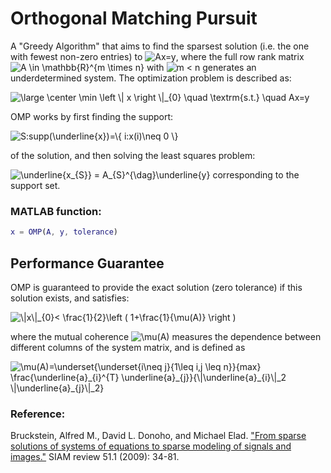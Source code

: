 # Orthogonal Matching Pursuit

A "Greedy Algorithm" that aims to find the sparsest solution (i.e. the one with fewest non-zero entries) to
<img src="https://latex.codecogs.com/svg.latex?\inline&space;Ax=y" title="Ax=y" />,
where the full row rank matrix <img src="https://latex.codecogs.com/svg.latex?\inline&space;A&space;\in&space;\mathbb{R}^{m&space;\times&space;n}" title="A \in \mathbb{R}^{m \times n}" />
with <img src="https://latex.codecogs.com/svg.latex?\inline&space;m&space;<&space;n" title="m < n" /> generates an underdetermined system.
The optimization problem is described as:

<img src="https://latex.codecogs.com/svg.latex?\large&space;\center&space;\min&space;\left&space;\|&space;x&space;\right&space;\|_{0}&space;\quad&space;\textrm{s.t.}&space;\quad&space;Ax=y" title="\large \center \min \left \| x \right \|_{0} \quad \textrm{s.t.} \quad Ax=y" />

OMP works by first finding the support:

<img src="https://latex.codecogs.com/svg.latex?\inline&space;S:supp(\underline{x})=\{&space;i:x(i)\neq&space;0&space;\}" title="S:supp(\underline{x})=\{ i:x(i)\neq 0 \}" />

of the solution, and then solving the least squares problem:

<img src="https://latex.codecogs.com/svg.latex?\inline&space;\underline{x_{S}}&space;=&space;A_{S}^{\dag}\underline{y}" title="\underline{x_{S}} = A_{S}^{\dag}\underline{y}" />
corresponding to the support set.

### MATLAB function:
```matlab
x = OMP(A, y, tolerance)
```

## Performance Guarantee
OMP is guaranteed to provide the exact solution (zero tolerance) if this solution exists, and satisfies:

<img src="https://latex.codecogs.com/svg.latex?\|x\|_{0}<&space;\frac{1}{2}\left&space;(&space;1&plus;\frac{1}{\mu(A)}&space;\right&space;)" title="\|x\|_{0}< \frac{1}{2}\left ( 1+\frac{1}{\mu(A)} \right )" />

where the mutual coherence <img src="https://latex.codecogs.com/svg.latex?\inline&space;\mu(A)" title="\mu(A)" /> measures
the dependence between different columns of the system matrix, and is defined as

<img src="https://latex.codecogs.com/svg.latex?\mu(A)=\underset{\underset{i\neq&space;j}{1\leq&space;i,j&space;\leq&space;n}}{max}&space;\frac{\underline{a}_{i}^{T}&space;\underline{a}_{j}}{\|\underline{a}_{i}\|_2&space;\|\underline{a}_{j}\|_2}" title="\mu(A)=\underset{\underset{i\neq j}{1\leq i,j \leq n}}{max} \frac{\underline{a}_{i}^{T} \underline{a}_{j}}{\|\underline{a}_{i}\|_2 \|\underline{a}_{j}\|_2}" />

### Reference:
Bruckstein, Alfred M., David L. Donoho, and Michael Elad.
["From sparse solutions of systems of equations to sparse modeling of signals and images."](http://www.geintra-uah.org/system/files/review_paper_siam_review.pdf)
SIAM review 51.1 (2009): 34-81.
